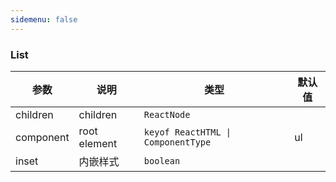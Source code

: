```yaml
---
sidemenu: false
---
```


### List

| 参数	|说明	|类型	|默认值
| --- | --- | --- | ---
| children | children | `ReactNode` |
| component | root element | `keyof ReactHTML \| ComponentType` | ul
| inset | 内嵌样式 | `boolean` |
